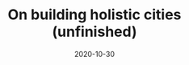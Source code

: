 ---
layout: post
title:  "On building holistic cities (unfinished)"
date:   2020-10-30
categories: [technology, economics]
---